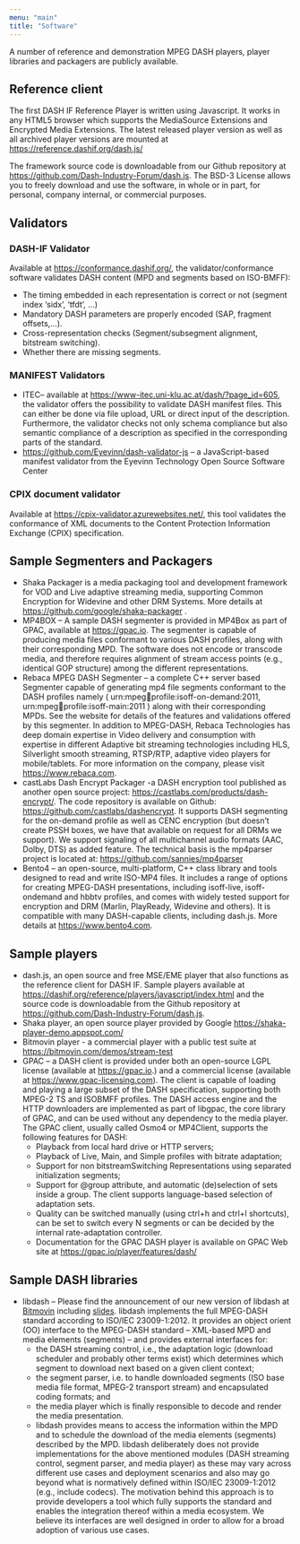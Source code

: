 ```yaml
---
menu: "main"
title: "Software"
---
```



A number of reference and demonstration MPEG DASH players, player libraries and packagers are publicly available.

## Reference client

The first DASH IF Reference Player is written using Javascript. It works in any HTML5 browser which supports the MediaSource Extensions and Encrypted Media Extensions. The latest released player version as well as all archived player versions are mounted at https://reference.dashif.org/dash.js/

The framework source code is downloadable from our Github repository at https://github.com/Dash-Industry-Forum/dash.js. The BSD-3 License allows you to freely download and use the software, in whole or in part, for personal, company internal, or commercial purposes.

## Validators

### DASH-IF Validator

Available at https://conformance.dashif.org/, the validator/conformance software validates DASH content (MPD and segments based on ISO-BMFF):

* The timing embedded in each representation is correct or not (segment index ‘sidx’, ‘tfdt’, …)
* Mandatory DASH parameters are properly encoded (SAP, fragment offsets,…).
* Cross-representation checks (Segment/subsegment alignment, bitstream switching).
* Whether there are missing segments.

 

### MANIFEST Validators
* ITEC– available at https://www-itec.uni-klu.ac.at/dash/?page_id=605, the validator offers the possibility to validate DASH manifest files. This can either be done via file upload, URL or direct input of the description. Furthermore, the validator checks not only schema compliance but also semantic compliance of a description as specified in the corresponding parts of the standard.
* https://github.com/Eyevinn/dash-validator-js – a JavaScript-based manifest validator from the Eyevinn Technology Open Source Software Center

 

### CPIX document validator

Available at https://cpix-validator.azurewebsites.net/, this tool validates the conformance of XML documents to the Content Protection Information Exchange (CPIX) specification.
 
## Sample Segmenters and Packagers

* Shaka Packager is a media packaging tool and development framework for VOD and Live adaptive streaming media, supporting Common Encryption for Widevine and other DRM Systems. More details at https://github.com/google/shaka-packager .
* MP4BOX – A sample DASH segmenter is provided in MP4Box as part of GPAC, available at https://gpac.io. The segmenter is capable of producing media files conformant to various DASH profiles, along with their corresponding MPD. The software does not encode or transcode media, and therefore requires alignment of stream access points (e.g., identical GOP structure) among the different representations.
* Rebaca  MPEG DASH Segmenter – a complete C++ server based Segmenter capable of generating mp4 file segments conformant to the DASH profiles namely ( urn:mpeg:dash:profile:isoff-on-demand:2011, urn:mpeg:dash:profile:isoff-main:2011 ) along with their corresponding MPDs. See the website for details of the features and validations offered by this segmenter. In addition to MPEG-DASH, Rebaca Technologies has deep domain expertise in Video delivery and consumption with expertise in different Adaptive bit streaming technologies including HLS, Silverlight smooth streaming, RTSP/RTP, adaptive video players for mobile/tablets. For more information on the company, please visit https://www.rebaca.com.
* castLabs Dash Encrypt Packager -a DASH encryption tool published as another open source project: https://castlabs.com/products/dash-encrypt/. The code repository is available on Github: https://github.com/castlabs/dashencrypt. It supports DASH segmenting for the on-demand profile as well as CENC encryption (but doesn’t create PSSH boxes, we have that available on request for all DRMs we support). We support signaling of all multichannel audio formats (AAC, Dolby, DTS) as added feature. The technical basis is the mp4parser project is located at: https://github.com/sannies/mp4parser
* Bento4 – an open-source, multi-platform, C++ class library and tools designed to read and write ISO-MP4 files. It includes a range of options for creating MPEG-DASH presentations, including isoff-live, isoff-ondemand and hbbtv profiles, and comes with widely tested support for encryption and DRM (Marlin, PlayReady, Widevine and others). It is compatible with many DASH-capable clients, including dash.js. More details at https://www.bento4.com.

## Sample players

* dash.js, an open source and free MSE/EME player that also functions as the reference client for DASH IF. Sample players available at https://dashif.org/reference/players/javascript/index.html and the source code is downloadable from the Github repository at https://github.com/Dash-Industry-Forum/dash.js.
* Shaka player, an open source player provided by Google https://shaka-player-demo.appspot.com/
* Bitmovin player - a commercial player with a public test suite at https://bitmovin.com/demos/stream-test
* GPAC – a DASH client is provided under both an open-source LGPL license (available at https://gpac.io.) and a commercial license (available at https://www.gpac-licensing.com).
    The client is capable of loading and playing a large subset of the DASH specification, supporting both MPEG-2 TS and ISOBMFF profiles. The DASH access engine and the HTTP downloaders are implemented as part of libgpac, the core library of GPAC, and can be used without any dependency to the media player. The GPAC client, usually called Osmo4 or MP4Client, supports the following features for DASH:
    * Playback from local hard drive or HTTP servers;
    * Playback of Live, Main, and Simple profiles with bitrate adaptation;
    * Support for non bitstreamSwitching Representations using separated initialization segments;
    * Support for @group attribute, and automatic (de)selection of sets inside a group. The client supports language-based selection of adaptation sets.
    * Quality can be switched manually (using ctrl+h and ctrl+l shortcuts), can be set to switch every N segments or can be decided by the internal rate-adaptation controller.
    * Documentation for the GPAC DASH player is available on GPAC Web site at https://gpac.io/player/features/dash/
 
## Sample DASH libraries

* libdash – Please find the announcement of our new version of libdash at [Bitmovin](https://bitmovin.com) including [slides](https://de.slideshare.net/schellkenig/libdash-20). libdash implements the full MPEG-DASH standard according to ISO/IEC 23009-1:2012. It provides an object orient (OO) interface to the MPEG-DASH standard – XML-based MPD and media elements (segments) – and provides external interfaces for:
    * the DASH streaming control, i.e., the adaptation logic (download scheduler and probably other terms exist) which determines which segment to download next based on a given client context;
    * the segment parser, i.e. to handle downloaded segments (ISO base media file format, MPEG-2 transport stream) and encapsulated coding formats; and
    * the media player which is finally responsible to decode and render the media presentation.
    * libdash provides means to access the information within the MPD and to schedule the download of the media elements (segments) described by the MPD. libdash deliberately does not provide implementations for the above mentioned modules (DASH streaming control, segment parser, and media player) as these may vary across different use cases and deployment scenarios and also may go beyond what is normatively defined within ISO/IEC 23009-1:2012 (e.g., include codecs). The motivation behind this approach is to provide developers a tool which fully supports the standard and enables the integration thereof within a media ecosystem. We believe its interfaces are well designed in order to allow for a broad adoption of various use cases.

 

